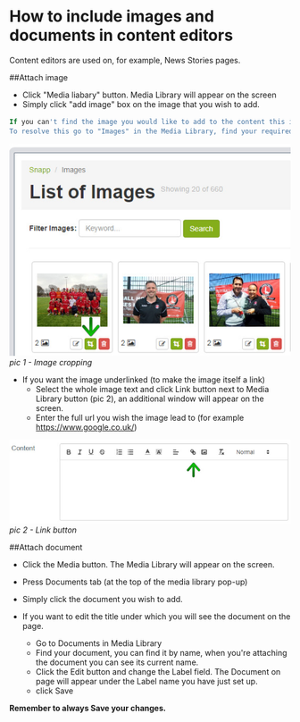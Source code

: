 # How to include images and documents in content editors

Content editors are used on, for example, News Stories pages. 

##Attach image 

* Click "Media liabary" button. Media Library will appear on the screen
* Simply click "add image" box on the image that you wish to add.

```php
If you can't find the image you would like to add to the content this is likely due to it not being cropped to the required dimension setting. 
To resolve this go to "Images" in the Media Library, find your required image and crop (pic 1) it to the Free dimension size.   
```
![image cropping](images/image_cropping.jpg "image cropping")    
*pic 1 - Image cropping*

* If you want the image underlinked (to make the image itself a link) 
  * Select the whole image text and click Link button next to Media Library button (pic 2), an additional window will appear on the screen.
  * Enter the full url you wish the image lead to (for example https://www.google.co.uk/)
 
 ![link button](images/link_button.jpg "link button")  
 *pic 2 - Link button*

##Attach document
* Click the  Media button. The Media Library will appear on the screen.
* Press Documents tab (at the top of the media library pop-up)
* Simply click the document you wish to add.

* If you want to edit the title under which you will see the document on the page.
  * Go to Documents in Media Library 
  * Find your document, you can find it by name, when you're attaching the document you can see its current name.
  * Click the Edit button and change the Label field. The Document on page will appear under the Label name you have just set up.
  * click Save 

**Remember to always Save your changes.**